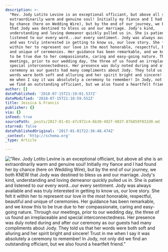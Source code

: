 ```yaml
---
description: >-
  "Rev. Jody Lotito Levine is an exceptional officiant, but above all she is an
  extraordinarily warm and genuine soul! Initially my fiance and I had found her
  by chance (here on Wedding Wire), but by the end of our journey, we both KNEW
  that Jody was destined to bless us and our marriage. Jody's kind,
  understanding and loving demeanor quickly pulled us in. She is patient and
  listened to our every word...our every sentiment. Jody was always available
  and was truly interested in getting to know us, our love story. She felt it
  within her to represent our love in the most honorable, respectful, beautiful
  and unique of ceremonies. Her guidance has been remarkable, and we know this
  to be true due to her compassionate, caring and easy-going nature. Through our
  meetings, prior to our wedding day, the three of us found an irreplaceable and
  special interconnectedness. Her presence was duly noted during and after our
  ceremony as our guests had many compliments about Jody. They told us that her
  words were both soft and alluring and her spirit bright and sincere! Trust in
  me when I say it was absolutely a ceremony to remember! In Jody, not only did
  we find an outstanding officiant, but we also found a heartfelt friend."
author: []
datePublished: '2018-07-15T21:19:01.537Z'
dateModified: '2018-07-15T21:18:59.552Z'
title: Jessica & Francis
publisher: {}
via: {}
inFeed: true
sourcePath: _posts/2017-01-01-47c972c4-6b30-492f-9837-87b859f032d9.md
starred: false
datePublishedOriginal: '2017-01-01T22:36:48.474Z'
_context: 'http://schema.org'
_type: Article

---
```

!["Rev. Jody Lotito Levine is an exceptional officiant, but above all she is an extraordinarily warm and genuine soul! Initially my fiance and I had found her by chance (here on Wedding Wire), but by the end of our journey, we both KNEW that Jody was destined to bless us and our marriage. Jody's kind, understanding and loving demeanor quickly pulled us in. She is patient and listened to our every word...our every sentiment. Jody was always available and was truly interested in getting to know us, our love story. She felt it within her to represent our love in the most honorable, respectful, beautiful and unique of ceremonies. Her guidance has been remarkable, and we know this to be true due to her compassionate, caring and easy-going nature. Through our meetings, prior to our wedding day, the three of us found an irreplaceable and special interconnectedness. Her presence was duly noted during and after our ceremony as our guests had many compliments about Jody. They told us that her words were both soft and alluring and her spirit bright and sincere! Trust in me when I say it was absolutely a ceremony to remember! In Jody, not only did we find an outstanding officiant, but we also found a heartfelt friend."](https://the-grid-user-content.s3-us-west-2.amazonaws.com/6716c3e6-5cd3-45b2-982f-d9ee9e326459.jpg)